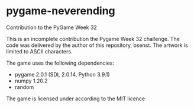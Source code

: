 # pygame-neverending
Contribution to the PyGame Week 32

This is an incomplete contribution the Pygame Week 32 challenge. The code was delivered by the author of this repository, bsenst. The artwork is limited to ASCII characters.

The game uses the following dependencies:
* pygame 2.0.1 (SDL 2.0.14, Python 3.9.1)
* numpy 1.20.2
* random

The game is licensed under according to the MIT licence
